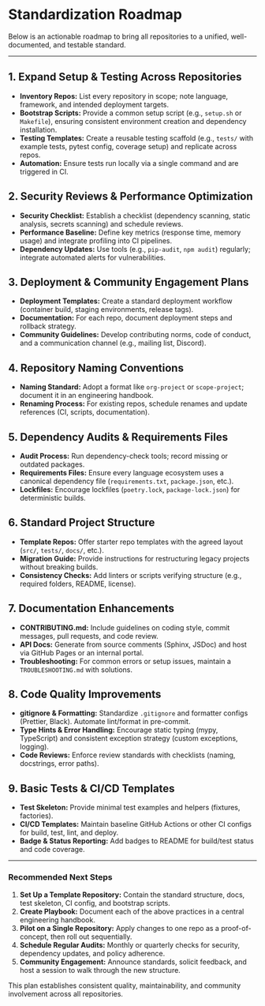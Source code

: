 # Standardization Roadmap

Below is an actionable roadmap to bring all repositories to a unified, well-documented, and testable standard.

---

## 1. Expand Setup & Testing Across Repositories
- **Inventory Repos:** List every repository in scope; note language, framework, and intended deployment targets.
- **Bootstrap Scripts:** Provide a common setup script (e.g., `setup.sh` or `Makefile`), ensuring consistent environment creation and dependency installation.
- **Testing Templates:** Create a reusable testing scaffold (e.g., `tests/` with example tests, pytest config, coverage setup) and replicate across repos.
- **Automation:** Ensure tests run locally via a single command and are triggered in CI.

## 2. Security Reviews & Performance Optimization
- **Security Checklist:** Establish a checklist (dependency scanning, static analysis, secrets scanning) and schedule reviews.
- **Performance Baseline:** Define key metrics (response time, memory usage) and integrate profiling into CI pipelines.
- **Dependency Updates:** Use tools (e.g., `pip-audit`, `npm audit`) regularly; integrate automated alerts for vulnerabilities.

## 3. Deployment & Community Engagement Plans
- **Deployment Templates:** Create a standard deployment workflow (container build, staging environments, release tags).
- **Documentation:** For each repo, document deployment steps and rollback strategy.
- **Community Guidelines:** Develop contributing norms, code of conduct, and a communication channel (e.g., mailing list, Discord).

## 4. Repository Naming Conventions
- **Naming Standard:** Adopt a format like `org-project` or `scope-project`; document it in an engineering handbook.
- **Renaming Process:** For existing repos, schedule renames and update references (CI, scripts, documentation).

## 5. Dependency Audits & Requirements Files
- **Audit Process:** Run dependency-check tools; record missing or outdated packages.
- **Requirements Files:** Ensure every language ecosystem uses a canonical dependency file (`requirements.txt`, `package.json`, etc.).
- **Lockfiles:** Encourage lockfiles (`poetry.lock`, `package-lock.json`) for deterministic builds.

## 6. Standard Project Structure
- **Template Repos:** Offer starter repo templates with the agreed layout (`src/`, `tests/`, `docs/`, etc.).
- **Migration Guide:** Provide instructions for restructuring legacy projects without breaking builds.
- **Consistency Checks:** Add linters or scripts verifying structure (e.g., required folders, README, license).

## 7. Documentation Enhancements
- **CONTRIBUTING.md:** Include guidelines on coding style, commit messages, pull requests, and code review.
- **API Docs:** Generate from source comments (Sphinx, JSDoc) and host via GitHub Pages or an internal portal.
- **Troubleshooting:** For common errors or setup issues, maintain a `TROUBLESHOOTING.md` with solutions.

## 8. Code Quality Improvements
- **gitignore & Formatting:** Standardize `.gitignore` and formatter configs (Prettier, Black). Automate lint/format in pre-commit.
- **Type Hints & Error Handling:** Encourage static typing (mypy, TypeScript) and consistent exception strategy (custom exceptions, logging).
- **Code Reviews:** Enforce review standards with checklists (naming, docstrings, error paths).

## 9. Basic Tests & CI/CD Templates
- **Test Skeleton:** Provide minimal test examples and helpers (fixtures, factories).
- **CI/CD Templates:** Maintain baseline GitHub Actions or other CI configs for build, test, lint, and deploy.
- **Badge & Status Reporting:** Add badges to README for build/test status and code coverage.

---

### Recommended Next Steps
1. **Set Up a Template Repository:** Contain the standard structure, docs, test skeleton, CI config, and bootstrap scripts.
2. **Create Playbook:** Document each of the above practices in a central engineering handbook.
3. **Pilot on a Single Repository:** Apply changes to one repo as a proof-of-concept, then roll out sequentially.
4. **Schedule Regular Audits:** Monthly or quarterly checks for security, dependency updates, and policy adherence.
5. **Community Engagement:** Announce standards, solicit feedback, and host a session to walk through the new structure.

This plan establishes consistent quality, maintainability, and community involvement across all repositories.

